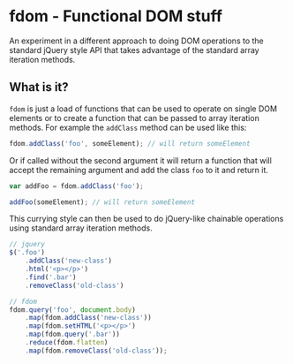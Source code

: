 # fdom - Functional DOM stuff

An experiment in a different approach to doing DOM operations to the standard jQuery style API that takes advantage of the standard array iteration methods.

## What is it?
`fdom` is just a load of functions that can be used to operate on single DOM elements or to create a function that can be passed to array iteration methods. For example the `addClass` method can be used like this:

```js
fdom.addClass('foo', someElement); // will return someElement
```

Or if called without the second argument it will return a function that will accept the remaining argument and add the class `foo` to it and return it.

```js
var addFoo = fdom.addClass('foo');

addFoo(someElement); // will return someElement
```

This currying style can then be used to do jQuery-like chainable operations using standard array iteration methods.


```js
// jquery
$('.foo')
    .addClass('new-class')
    .html('<p></p>')
    .find('.bar')
    .removeClass('old-class')

// fdom
fdom.query('foo', document.body)
    .map(fdom.addClass('new-class'))
    .map(fdom.setHTML('<p></p>')
    .map(fdom.query('.bar'))
    .reduce(fdom.flatten)
    .map(fdom.removeClass('old-class'));
```
